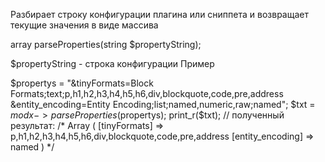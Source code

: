Разбирает строку конфигурации плагина или сниппета и возвращает текущие значения в виде массива

array parseProperties(string $propertyString);

$propertyString - строка конфигурации
Пример

$propertys = "&tinyFormats=Block Formats;text;p,h1,h2,h3,h4,h5,h6,div,blockquote,code,pre,address &entity_encoding=Entity Encoding;list;named,numeric,raw;named"; $txt = $modx->parseProperties($propertys); print_r($txt); // полученный результат: /* Array ( [tinyFormats] => p,h1,h2,h3,h4,h5,h6,div,blockquote,code,pre,address [entity_encoding] => named ) */
